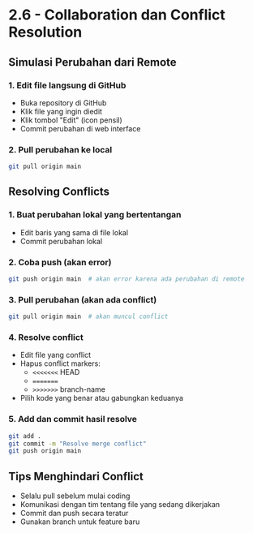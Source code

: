 # 2.6 - Collaboration dan Conflict Resolution

## Simulasi Perubahan dari Remote

### 1. Edit file langsung di GitHub
- Buka repository di GitHub
- Klik file yang ingin diedit
- Klik tombol "Edit" (icon pensil)
- Commit perubahan di web interface

### 2. Pull perubahan ke local

```bash
git pull origin main
```

## Resolving Conflicts

### 1. Buat perubahan lokal yang bertentangan
- Edit baris yang sama di file lokal
- Commit perubahan lokal

### 2. Coba push (akan error)

```bash
git push origin main  # akan error karena ada perubahan di remote
```

### 3. Pull perubahan (akan ada conflict)

```bash
git pull origin main  # akan muncul conflict
```

### 4. Resolve conflict

- Edit file yang conflict
- Hapus conflict markers:
  - `<<<<<<<` HEAD
  - `=======`
  - `>>>>>>>` branch-name
- Pilih kode yang benar atau gabungkan keduanya

### 5. Add dan commit hasil resolve

```bash
git add .
git commit -m "Resolve merge conflict"
git push origin main
```

## Tips Menghindari Conflict

- Selalu pull sebelum mulai coding
- Komunikasi dengan tim tentang file yang sedang dikerjakan
- Commit dan push secara teratur
- Gunakan branch untuk feature baru
